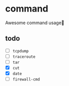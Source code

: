 # command
Awesome command usage:bow:

## todo
- [ ] `tcpdump`
- [ ] `traceroute`
- [ ] `tar`
- [x] `cut`
- [x] `date`
- [ ] `firewall-cmd`
<!--stackedit_data:
eyJoaXN0b3J5IjpbLTIwNjI0ODE3MjJdfQ==
-->